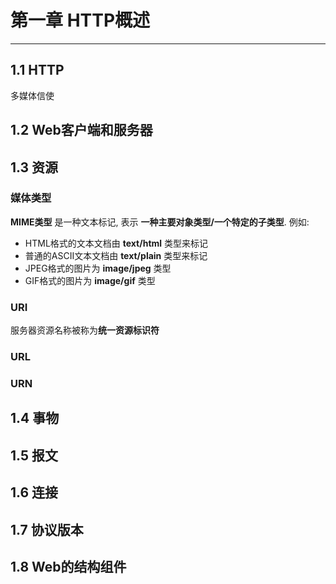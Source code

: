 # 第一章 HTTP概述

---

## 1.1 HTTP

多媒体信使

## 1.2 Web客户端和服务器

## 1.3 资源

### 媒体类型

**MIME类型** 是一种文本标记, 表示 **一种主要对象类型/一个特定的子类型**. 例如:

* HTML格式的文本文档由 **text/html** 类型来标记
* 普通的ASCII文本文档由 **text/plain** 类型来标记
* JPEG格式的图片为 **image/jpeg** 类型
* GIF格式的图片为 **image/gif** 类型

### URI

服务器资源名称被称为**统一资源标识符**

### URL

### URN

## 1.4 事物

## 1.5 报文

## 1.6 连接

## 1.7 协议版本

## 1.8 Web的结构组件